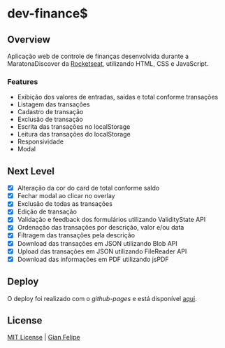 # dev-finance$

## Overview
Aplicação web de controle de finanças desenvolvida durante a MaratonaDiscover da [Rocketseat](https://rocketseat.com.br/), utilizando HTML, CSS e JavaScript.

### Features
- Exibição dos valores de entradas, saídas e total conforme transações
- Listagem das transações
- Cadastro de transação
- Exclusão de transação
- Escrita das transações no localStorage
- Leitura das transações do localStorage
- Responsividade
- Modal
 
## Next Level
- [X] Alteração da cor do card de total conforme saldo
- [X] Fechar modal ao clicar no overlay
- [X] Exclusão de todas as transações
- [X] Edição de transação
- [X] Validação e feedback dos formulários utilizando ValidityState API
- [X] Ordenação das transações por descrição, valor e/ou data
- [X] Filtragem das transações pela descrição
- [X] Download das transações em JSON utilizando Blob API
- [X] Upload das transações em JSON utilizando FileReader API
- [X] Download das informações em PDF utilizando jsPDF

## Deploy
O deploy foi realizado com o *github-pages* e está disponível [aqui](https://https://github.com/Gian-f/Dev-Finances).

## License
[MIT License](./LICENSE) | [Gian Felipe](https://github.com/Gian-f)
